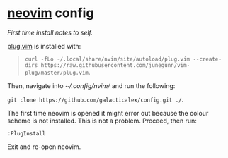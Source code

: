 
<!-- SPDX-FileCopyrightText: Copyright 2022 Alex Murphy <supernova@alexmurphy.uk> -->
<!-- -->
<!-- SPDX-Licence-Identifier: CC0-1.0 -->

# [neovim](https://neovim.io/) config

_First time install notes to self._

[plug.vim](https://github.com/junegunn/vim-plug) is installed with:

> `curl -fLo ~/.local/share/nvim/site/autoload/plug.vim --create-dirs https://raw.githubusercontent.com/junegunn/vim-plug/master/plug.vim`.

Then, navigate into _~/.config/nvim/_ and run the following:

`git clone https://github.com/galacticalex/config.git ./`.

The first time neovim is opened it might error out because the colour scheme is not installed. This is not a problem. Proceed, then run:

`:PlugInstall`

Exit and re-open neovim. 

